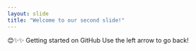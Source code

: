 ```yaml
---
layout: slide
title: "Welcome to our second slide!"
---
```

😊✨✨
Getting started on GitHub
Use the left arrow to go back!
